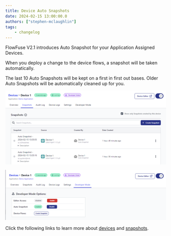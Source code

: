 ```yaml
---
title: Device Auto Snapshots
date: 2024-02-15 13:00:00.0
authors: ["stephen-mclaughlin"]
tags:
    - changelog
---
```


FlowFuse V2.1 introduces Auto Snapshot for your Application Assigned Devices.

When you deploy a change to the device flows, a snapshot will be taken automatically.

The last 10 Auto Snapshots will be kept on a first in first out bases. Older Auto Snapshots will be automatically cleaned up for you.

![](./images/Device-auto-snapshot1.png)

![](./images/Device-auto-snapshot2.png)

Click the following links to learn more about [devices](https://flowfuse.com/docs/device-agent/) and [snapshots](https://flowfuse.com/docs/user/snapshots/#snapshots).